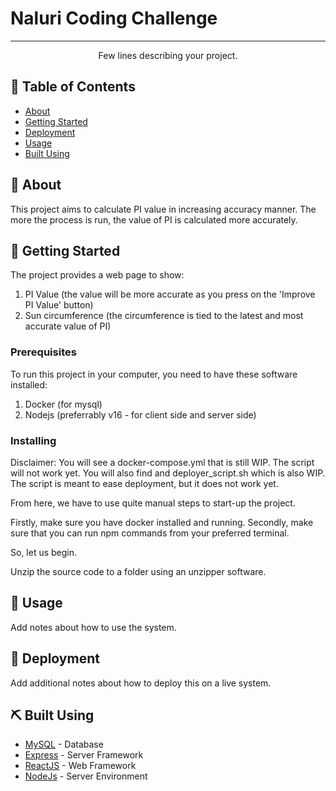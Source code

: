 # Naluri Coding Challenge

---

<p align="center"> Few lines describing your project.
    <br> 
</p>

## 📝 Table of Contents

- [About](#about)
- [Getting Started](#getting_started)
- [Deployment](#deployment)
- [Usage](#usage)
- [Built Using](#built_using)

## 🧐 About <a name = "about"></a>

This project aims to calculate PI value in increasing accuracy manner. The more the process is run, the value of PI is calculated more accurately.

## 🏁 Getting Started <a name = "getting_started"></a>

The project provides a web page to show:
1. PI Value (the value will be more accurate as you press on the 'Improve PI Value' button)
2. Sun circumference (the circumference is tied to the latest and most accurate value of PI)

### Prerequisites

To run this project in your computer, you need to have these software installed:
1. Docker (for mysql)
2. Nodejs (preferrably v16 - for client side and server side)

### Installing

Disclaimer:
You will see a docker-compose.yml that is still WIP. The script will not work yet.
You will also find and deployer_script.sh which is also WIP. The script is meant to ease deployment, but it does not work yet.

From here, we have to use quite manual steps to start-up the project.

Firstly, make sure you have docker installed and running.
Secondly, make sure that you can run npm commands from your preferred terminal.

So, let us begin.

Unzip the source code to a folder using an unzipper software. 

## 🎈 Usage <a name="usage"></a>

Add notes about how to use the system.

## 🚀 Deployment <a name = "deployment"></a>

Add additional notes about how to deploy this on a live system.

## ⛏️ Built Using <a name = "built_using"></a>

- [MySQL](https://www.mysql.com/) - Database
- [Express](https://expressjs.com/) - Server Framework
- [ReactJS](https://reactjs.org/) - Web Framework
- [NodeJs](https://nodejs.org/en/) - Server Environment
